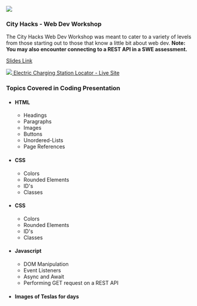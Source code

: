 
<img src="https://challengepost-s3-challengepost.netdna-ssl.com/photos/production/challenge_photos/001/859/590/datas/full_width.png"></img>
<h3>City Hacks - Web Dev Workshop</h3>
<p> 
  The City Hacks Web Dev Workshop was meant to cater to a variety of levels from those starting out to those that know a little bit about web dev. 
  <strong>Note: You may also encounter connecting to a REST API in a SWE assessment.</strong>
</p>
<a href="https://docs.google.com/presentation/d/1QbANQwK43gqrPJq_KPSvXgg_Bp5rmUSewywJ7hyw-K0/edit?usp=sharing">
 <p>Slides Link</p>
 <img src="https://user-images.githubusercontent.com/64764518/159982871-375ab884-597b-4c99-bfe3-a647f2075c5c.png">
</a>
<a href="https://losriosacm.github.io/WebDev_Workshop/index.html">
  Electric Charging Station Locator - Live Site
</a>
<h3>Topics Covered in Coding Presentation</h3>
<ul>
    <li> 
      <h4>HTML</h4>
      <ul>
        <li>Headings</li>
        <li>Paragraphs</li>
        <li>Images</li>
        <li>Buttons</li>
        <li>Unordered-Lists</li>
        <li>Page References</li>
      </ul>
    </li>
    <li>
      <h4>CSS</h4>
      <ul>
        <li>Colors</li>
        <li>Rounded Elements</li>
        <li>ID's</li>
        <li>Classes</li>
      </ul>
     </li>
     <li>
      <h4>CSS</h4>
      <ul>
        <li>Colors</li>
        <li>Rounded Elements</li>
        <li>ID's</li>
        <li>Classes</li>
      </ul>
     </li>
    <li>
      <h4>Javascript</h4>
      <ul>
        <li>DOM Manipulation</li>
        <li>Event Listeners</li>
        <li>Async and Await</li>
        <li>Performing GET request on a REST API</li>
      </ul>
     </li>
     <li>
      <h4>Images of Teslas for days</h4>
     </li>      
  </ul>  
  
